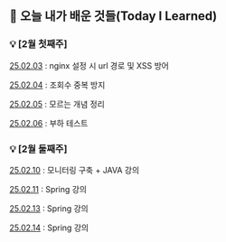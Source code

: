 ## :pushpin: 오늘 내가 배운 것들(Today I Learned)

### :bulb: [2월 첫째주]

[25.02.03](https://github.com/100-hours-a-week/sen-till/blob/main/FEB/2025-02-03.md) : nginx 설정 시 url 경로 및 XSS 방어

[25.02.04](https://github.com/100-hours-a-week/sen-till/blob/main/FEB/2025-02-04.md) : 조회수 중복 방지

[25.02.05](https://github.com/100-hours-a-week/sen-till/blob/main/FEB/2025-02-05.md) : 모르는 개념 정리

[25.02.06](https://github.com/100-hours-a-week/sen-till/blob/main/FEB/2025-02-06.md) : 부하 테스트

### :bulb: [2월 둘째주]

[25.02.10](https://github.com/100-hours-a-week/sen-till/blob/main/FEB/2025-02-10.md) : 모니터링 구축 + JAVA 강의

[25.02.11](https://github.com/100-hours-a-week/sen-till/blob/main/FEB/2025-02-11.md) : Spring 강의

[25.02.13](https://github.com/100-hours-a-week/sen-till/blob/main/FEB/2025-02-13.md) : Spring 강의

[25.02.14](https://github.com/100-hours-a-week/sen-till/blob/main/FEB/2025-02-14.md) : Spring 강의
